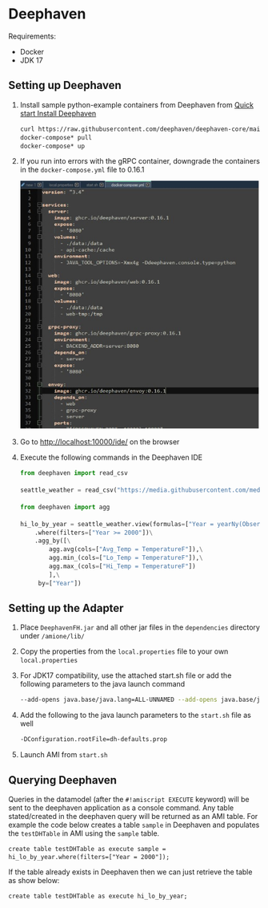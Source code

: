 # Deephaven

Requirements:

- Docker
- JDK 17

## Setting up Deephaven

1. Install sample python-example containers from Deephaven from [Quick start Install Deephaven](https://deephaven.io/core/docs/tutorials/quickstart/)

	```sh
	curl https://raw.githubusercontent.com/deephaven/deephaven-core/main/containers/python-examples/base/docker-compose.yml -O
	docker-compose* pull
	docker-compose* up
	```

1. If you run into errors with the gRPC container, downgrade the containers in the `docker-compose.yml` file to 0.16.1

	![](../resources/legacy_mediawiki/Deephaven_Feedhandler.jpg "Deephaven_Feedhandler.jpg")

1. Go to [http://localhost:10000/ide/](http://localhost:10000/ide/) on the browser

1. Execute the following commands in the Deephaven IDE

	```python
	from deephaven import read_csv
	
	seattle_weather = read_csv("https://media.githubusercontent.com/media/deephaven/examples/main/GSOD/csv/seattle.csv")
	
	from deephaven import agg
	
	hi_lo_by_year = seattle_weather.view(formulas=["Year = yearNy(ObservationDate)", "TemperatureF"])\
	    .where(filters=["Year >= 2000"])\
	    .agg_by([\
	        agg.avg(cols=["Avg_Temp = TemperatureF"]),\
	        agg.min_(cols=["Lo_Temp = TemperatureF"]),\
	        agg.max_(cols=["Hi_Temp = TemperatureF"])
	        ],\
	     by=["Year"])
	```

## Setting up the Adapter

1. Place `DeephavenFH.jar` and all other jar files in the `dependencies` directory under `/amione/lib/`

1. Copy the properties from the `local.properties` file to your own `local.properties`

1. For JDK17 compatibility, use the attached start.sh file or add the following parameters to the java launch command

	```sh
	--add-opens java.base/java.lang=ALL-UNNAMED --add-opens java.base/java.util=ALL-UNNAMED --add-opens java.base/java.text=ALL-UNNAMED --add-opens java.base/sun.net=ALL-UNNAMED --add-opens java.management/sun.management=ALL-UNNAMED --add-opens java.base/sun.security.action=ALL-UNNAMED 
	```

1. Add the following to the java launch parameters to the `start.sh` file as well

	```sh
	-DConfiguration.rootFile=dh-defaults.prop 
	```

1. Launch AMI from `start.sh`

## Querying Deephaven

Queries in the datamodel (after the `#!amiscript EXECUTE` keyword) will be sent to the deephaven application as a console command. Any table stated/created in the deephaven query will be returned as an AMI table. For example the code below creates a table `sample` in Deephaven and populates the `testDHTable` in AMI using the `sample` table.

```amiscript
create table testDHTable as execute sample = hi_lo_by_year.where(filters=["Year = 2000"]);
```

If the table already exists in Deephaven then we can just retrieve the table as show below:

```amiscript
create table testDHTable as execute hi_lo_by_year;
```
